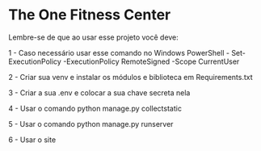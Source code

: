 # The One Fitness Center

Lembre-se de que ao usar esse projeto você deve: 


1 - Caso necessário usar esse comando no Windows PowerShell - Set-ExecutionPolicy -ExecutionPolicy RemoteSigned -Scope CurrentUser

2 - Criar sua venv e instalar os módulos e biblioteca em Requirements.txt

3 - Criar a sua .env e colocar a sua chave secreta nela

4 - Usar o comando python manage.py collectstatic

5 - Usar o comando python manage.py runserver

6 - Usar o site

